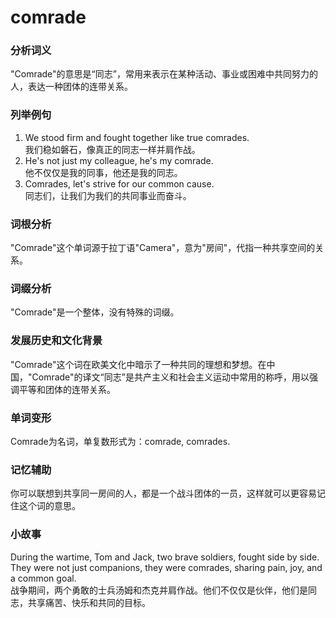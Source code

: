 # comrade

### 分析词义

  

"Comrade"的意思是“同志”，常用来表示在某种活动、事业或困难中共同努力的人，表达一种团体的连带关系。

  

### 列举例句

  

1.  We stood firm and fought together like true comrades.  
    我们稳如磐石，像真正的同志一样并肩作战。
2.  He's not just my colleague, he's my comrade.  
    他不仅仅是我的同事，他还是我的同志。
3.  Comrades, let's strive for our common cause.  
    同志们，让我们为我们的共同事业而奋斗。

  

### 词根分析

  

"Comrade"这个单词源于拉丁语"Camera"，意为"房间"，代指一种共享空间的关系。

  

### 词缀分析

  

"Comrade"是一个整体，没有特殊的词缀。

  

### 发展历史和文化背景

  

"Comrade"这个词在欧美文化中暗示了一种共同的理想和梦想。在中国，"Comrade"的译文“同志”是共产主义和社会主义运动中常用的称呼，用以强调平等和团体的连带关系。

  

### 单词变形

  

Comrade为名词，单复数形式为：comrade, comrades.

  

### 记忆辅助

  

你可以联想到共享同一房间的人，都是一个战斗团体的一员，这样就可以更容易记住这个词的意思。

  

### 小故事

  

During the wartime, Tom and Jack, two brave soldiers, fought side by side. They were not just companions, they were comrades, sharing pain, joy, and a common goal.  
战争期间，两个勇敢的士兵汤姆和杰克并肩作战。他们不仅仅是伙伴，他们是同志，共享痛苦、快乐和共同的目标。
